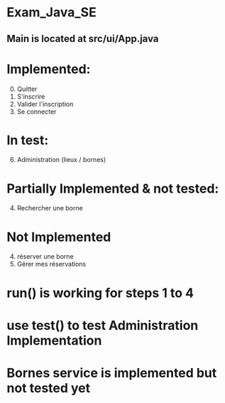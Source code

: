 # Exam_Java_SE

## Main is located at src/ui/App.java

# Implemented:

0. Quitter
1. S'inscrire
2. Valider l'inscription
3. Se connecter

# In test:

6. Administration (lieux / bornes)

# Partially Implemented & not tested:

4. Rechercher une borne

# Not Implemented

4. réserver une borne
5. Gérer mes réservations

# run() is working for steps 1 to 4

# use test() to test Administration Implementation

# Bornes service is implemented but not tested yet
